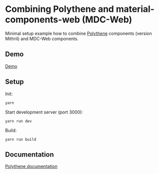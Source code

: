 # Combining Polythene and material-components-web (MDC-Web)

Minimal setup example how to combine [Polythene](https://github.com/ArthurClemens/polythene) components (version Mithril) and MDC-Web components.

## Demo

[Demo](http://arthurclemens.github.io/polythene-mithril-material-components-web)


## Setup

Init:

~~~
yarn
~~~

Start development server (port 3000):

~~~
yarn run dev
~~~

Build:

~~~
yarn run build
~~~


## Documentation

[Polythene documentation](https://github.com/ArthurClemens/polythene/blob/master/docs/)
